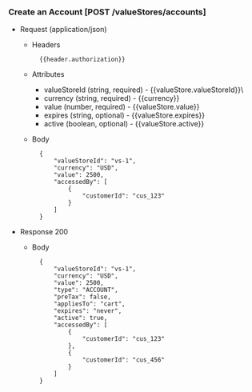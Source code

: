 ### Create an Account [POST /valueStores/accounts]

+ Request (application/json)
    + Headers
    
            {{header.authorization}}

    + Attributes
        + valueStoreId (string, required) - {{valueStore.valueStoreId}}\
        + currency (string, required) - {{currency}}
        + value (number, required) - {{valueStore.value}}
        + expires (string, optional) - {{valueStore.expires}}
        + active (boolean, optional) - {{valueStore.active}}
        
    + Body 
    
            {
                "valueStoreId": "vs-1",
                "currency": "USD",
                "value": 2500,
                "accessedBy": [
                    {
                        "customerId": "cus_123"
                    }
                ]
            }
    
+ Response 200

    + Body
    
            {
                "valueStoreId": "vs-1",
                "currency": "USD",
                "value": 2500, 
                "type": "ACCOUNT",
                "preTax": false,
                "appliesTo": "cart",
                "expires": "never",
                "active": true,
                "accessedBy": [
                    {
                        "customerId": "cus_123"        
                    },
                    {
                        "customerId": "cus_456"        
                    }
                ]
            }